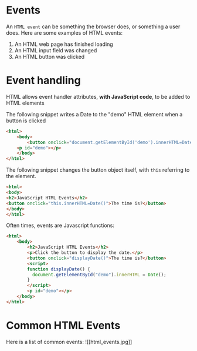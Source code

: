 # Events
An `HTML event` can be something the browser does, or something a user does.
Here are some examples of HTML events:
1.   An HTML web page has finished loading
2.  An HTML input field was changed
3.   An HTML button was clicked
# Event handling
HTML allows event handler attributes, **with JavaScript code**, to be added to HTML elements

The following snippet writes a Date to the "demo" HTML element when a button is clicked
```html
<html>
	<body>
		<button onclick="document.getElementById('demo').innerHTML=Date()">The time is?</button>
	<p id="demo"></p>
	</body>
</html>
```
The following snippet changes the button object itself, with `this` referring to the element. 
```html
<html>
<body>
<h2>JavaScript HTML Events</h2>
<button onclick="this.innerHTML=Date()">The time is?</button>
</body>
</html>
```
Often times, events are Javascript functions:
```html
<html>
	<body>
		<h2>JavaScript HTML Events</h2>
		<p>Click the button to display the date.</p>
		<button onclick="displayDate()">The time is?</button>
		<script>
		function displayDate() {
		  document.getElementById("demo").innerHTML = Date();
		}
		</script>
		<p id="demo"></p>
	</body>
</html> 
```
# Common HTML Events
Here is a list of common events:
![[html_events.jpg]]